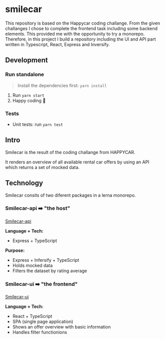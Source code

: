 # smilecar
This repository is based on the Happycar coding challange. From the given challanges I chose to complete the frontend task including some backend elements.
This provided me with the opportunity to try a monorepo. Therefore, in this project I build a repository including the UI and API part written in Typescript, React, Express and Inversify.

## Development

### Run standalone

> Install the dependencies first: `yarn install`

1. Run `yarn start`
2. Happy coding 🚀

### Tests

- Unit tests: run `yarn test`

## Intro

Smilecar is the result of the coding challange from HAPPYCAR.

It renders an overview of all available rental car offers by using an API which returns a set of mocked data.

## Technology

Smilecar consits of two diferent packages in a lerna monorepo.

### Smilecar-api ➡️ "the host"

[Smilecar-api](packages/smilecar-api/README.md)

**Language + Tech:**

- Express + TypeScript

**Purpose:**

- Express + Infersify + TypeScript
- Holds mocked data
- Filters the dataset by rating average

### Smilecar-ui ➡️ "the frontend"

[Smilecar-ui](packages/smilecar-ui/README.md)

**Language + Tech:**

- React + TypeScript
- SPA (single page application)
- Shows an offer overview with basic information
- Handles filter functionions
